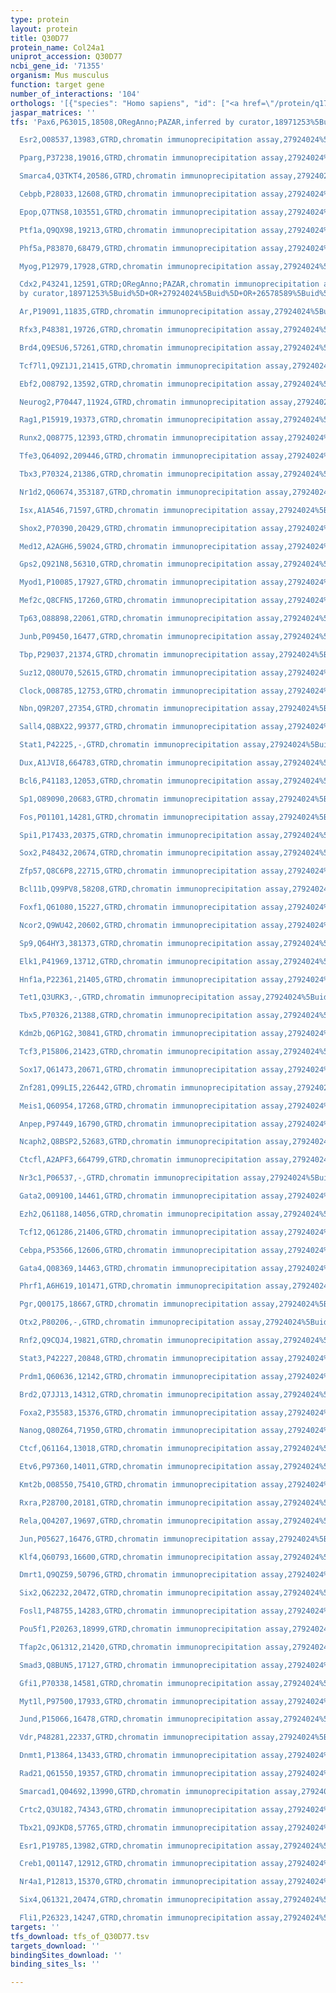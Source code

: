 ```yaml
---
type: protein
layout: protein
title: Q30D77
protein_name: Col24a1
uniprot_accession: Q30D77
ncbi_gene_id: '71355'
organism: Mus musculus
function: target gene
number_of_interactions: '104'
orthologs: '[{"species": "Homo sapiens", "id": ["<a href=\"/protein/q17rw2\">Q17RW2</a>"]}, {"species": "Rattus norvegicus", "id": ["F1M748"]}]'
jaspar_matrices: ''
tfs: 'Pax6,P63015,18508,ORegAnno;PAZAR,inferred by curator,18971253%5Buid%5D+OR+26578589%5Buid%5D,No

  Esr2,O08537,13983,GTRD,chromatin immunoprecipitation assay,27924024%5Buid%5D,No

  Pparg,P37238,19016,GTRD,chromatin immunoprecipitation assay,27924024%5Buid%5D,No

  Smarca4,Q3TKT4,20586,GTRD,chromatin immunoprecipitation assay,27924024%5Buid%5D,No

  Cebpb,P28033,12608,GTRD,chromatin immunoprecipitation assay,27924024%5Buid%5D,No

  Epop,Q7TNS8,103551,GTRD,chromatin immunoprecipitation assay,27924024%5Buid%5D,No

  Ptf1a,Q9QX98,19213,GTRD,chromatin immunoprecipitation assay,27924024%5Buid%5D,No

  Phf5a,P83870,68479,GTRD,chromatin immunoprecipitation assay,27924024%5Buid%5D,No

  Myog,P12979,17928,GTRD,chromatin immunoprecipitation assay,27924024%5Buid%5D,No

  Cdx2,P43241,12591,GTRD;ORegAnno;PAZAR,chromatin immunoprecipitation assay;inferred
  by curator,18971253%5Buid%5D+OR+27924024%5Buid%5D+OR+26578589%5Buid%5D,No

  Ar,P19091,11835,GTRD,chromatin immunoprecipitation assay,27924024%5Buid%5D,No

  Rfx3,P48381,19726,GTRD,chromatin immunoprecipitation assay,27924024%5Buid%5D,No

  Brd4,Q9ESU6,57261,GTRD,chromatin immunoprecipitation assay,27924024%5Buid%5D,No

  Tcf7l1,Q9Z1J1,21415,GTRD,chromatin immunoprecipitation assay,27924024%5Buid%5D,No

  Ebf2,O08792,13592,GTRD,chromatin immunoprecipitation assay,27924024%5Buid%5D,No

  Neurog2,P70447,11924,GTRD,chromatin immunoprecipitation assay,27924024%5Buid%5D,No

  Rag1,P15919,19373,GTRD,chromatin immunoprecipitation assay,27924024%5Buid%5D,No

  Runx2,Q08775,12393,GTRD,chromatin immunoprecipitation assay,27924024%5Buid%5D,No

  Tfe3,Q64092,209446,GTRD,chromatin immunoprecipitation assay,27924024%5Buid%5D,No

  Tbx3,P70324,21386,GTRD,chromatin immunoprecipitation assay,27924024%5Buid%5D,No

  Nr1d2,Q60674,353187,GTRD,chromatin immunoprecipitation assay,27924024%5Buid%5D,No

  Isx,A1A546,71597,GTRD,chromatin immunoprecipitation assay,27924024%5Buid%5D,No

  Shox2,P70390,20429,GTRD,chromatin immunoprecipitation assay,27924024%5Buid%5D,No

  Med12,A2AGH6,59024,GTRD,chromatin immunoprecipitation assay,27924024%5Buid%5D,No

  Gps2,Q921N8,56310,GTRD,chromatin immunoprecipitation assay,27924024%5Buid%5D,No

  Myod1,P10085,17927,GTRD,chromatin immunoprecipitation assay,27924024%5Buid%5D,No

  Mef2c,Q8CFN5,17260,GTRD,chromatin immunoprecipitation assay,27924024%5Buid%5D,No

  Tp63,O88898,22061,GTRD,chromatin immunoprecipitation assay,27924024%5Buid%5D,No

  Junb,P09450,16477,GTRD,chromatin immunoprecipitation assay,27924024%5Buid%5D,No

  Tbp,P29037,21374,GTRD,chromatin immunoprecipitation assay,27924024%5Buid%5D,No

  Suz12,Q80U70,52615,GTRD,chromatin immunoprecipitation assay,27924024%5Buid%5D,No

  Clock,O08785,12753,GTRD,chromatin immunoprecipitation assay,27924024%5Buid%5D,No

  Nbn,Q9R207,27354,GTRD,chromatin immunoprecipitation assay,27924024%5Buid%5D,No

  Sall4,Q8BX22,99377,GTRD,chromatin immunoprecipitation assay,27924024%5Buid%5D,No

  Stat1,P42225,-,GTRD,chromatin immunoprecipitation assay,27924024%5Buid%5D,No

  Dux,A1JVI8,664783,GTRD,chromatin immunoprecipitation assay,27924024%5Buid%5D,No

  Bcl6,P41183,12053,GTRD,chromatin immunoprecipitation assay,27924024%5Buid%5D,No

  Sp1,O89090,20683,GTRD,chromatin immunoprecipitation assay,27924024%5Buid%5D,No

  Fos,P01101,14281,GTRD,chromatin immunoprecipitation assay,27924024%5Buid%5D,No

  Spi1,P17433,20375,GTRD,chromatin immunoprecipitation assay,27924024%5Buid%5D,No

  Sox2,P48432,20674,GTRD,chromatin immunoprecipitation assay,27924024%5Buid%5D,No

  Zfp57,Q8C6P8,22715,GTRD,chromatin immunoprecipitation assay,27924024%5Buid%5D,No

  Bcl11b,Q99PV8,58208,GTRD,chromatin immunoprecipitation assay,27924024%5Buid%5D,No

  Foxf1,Q61080,15227,GTRD,chromatin immunoprecipitation assay,27924024%5Buid%5D,No

  Ncor2,Q9WU42,20602,GTRD,chromatin immunoprecipitation assay,27924024%5Buid%5D,No

  Sp9,Q64HY3,381373,GTRD,chromatin immunoprecipitation assay,27924024%5Buid%5D,No

  Elk1,P41969,13712,GTRD,chromatin immunoprecipitation assay,27924024%5Buid%5D,No

  Hnf1a,P22361,21405,GTRD,chromatin immunoprecipitation assay,27924024%5Buid%5D,No

  Tet1,Q3URK3,-,GTRD,chromatin immunoprecipitation assay,27924024%5Buid%5D,No

  Tbx5,P70326,21388,GTRD,chromatin immunoprecipitation assay,27924024%5Buid%5D,No

  Kdm2b,Q6P1G2,30841,GTRD,chromatin immunoprecipitation assay,27924024%5Buid%5D,No

  Tcf3,P15806,21423,GTRD,chromatin immunoprecipitation assay,27924024%5Buid%5D,No

  Sox17,Q61473,20671,GTRD,chromatin immunoprecipitation assay,27924024%5Buid%5D,No

  Znf281,Q99LI5,226442,GTRD,chromatin immunoprecipitation assay,27924024%5Buid%5D,No

  Meis1,Q60954,17268,GTRD,chromatin immunoprecipitation assay,27924024%5Buid%5D,No

  Anpep,P97449,16790,GTRD,chromatin immunoprecipitation assay,27924024%5Buid%5D,No

  Ncaph2,Q8BSP2,52683,GTRD,chromatin immunoprecipitation assay,27924024%5Buid%5D,No

  Ctcfl,A2APF3,664799,GTRD,chromatin immunoprecipitation assay,27924024%5Buid%5D,No

  Nr3c1,P06537,-,GTRD,chromatin immunoprecipitation assay,27924024%5Buid%5D,No

  Gata2,O09100,14461,GTRD,chromatin immunoprecipitation assay,27924024%5Buid%5D,No

  Ezh2,Q61188,14056,GTRD,chromatin immunoprecipitation assay,27924024%5Buid%5D,No

  Tcf12,Q61286,21406,GTRD,chromatin immunoprecipitation assay,27924024%5Buid%5D,No

  Cebpa,P53566,12606,GTRD,chromatin immunoprecipitation assay,27924024%5Buid%5D,No

  Gata4,Q08369,14463,GTRD,chromatin immunoprecipitation assay,27924024%5Buid%5D,No

  Phrf1,A6H619,101471,GTRD,chromatin immunoprecipitation assay,27924024%5Buid%5D,No

  Pgr,Q00175,18667,GTRD,chromatin immunoprecipitation assay,27924024%5Buid%5D,No

  Otx2,P80206,-,GTRD,chromatin immunoprecipitation assay,27924024%5Buid%5D,No

  Rnf2,Q9CQJ4,19821,GTRD,chromatin immunoprecipitation assay,27924024%5Buid%5D,No

  Stat3,P42227,20848,GTRD,chromatin immunoprecipitation assay,27924024%5Buid%5D,No

  Prdm1,Q60636,12142,GTRD,chromatin immunoprecipitation assay,27924024%5Buid%5D,No

  Brd2,Q7JJ13,14312,GTRD,chromatin immunoprecipitation assay,27924024%5Buid%5D,No

  Foxa2,P35583,15376,GTRD,chromatin immunoprecipitation assay,27924024%5Buid%5D,No

  Nanog,Q80Z64,71950,GTRD,chromatin immunoprecipitation assay,27924024%5Buid%5D,No

  Ctcf,Q61164,13018,GTRD,chromatin immunoprecipitation assay,27924024%5Buid%5D,No

  Etv6,P97360,14011,GTRD,chromatin immunoprecipitation assay,27924024%5Buid%5D,No

  Kmt2b,O08550,75410,GTRD,chromatin immunoprecipitation assay,27924024%5Buid%5D,No

  Rxra,P28700,20181,GTRD,chromatin immunoprecipitation assay,27924024%5Buid%5D,No

  Rela,Q04207,19697,GTRD,chromatin immunoprecipitation assay,27924024%5Buid%5D,No

  Jun,P05627,16476,GTRD,chromatin immunoprecipitation assay,27924024%5Buid%5D,No

  Klf4,Q60793,16600,GTRD,chromatin immunoprecipitation assay,27924024%5Buid%5D,No

  Dmrt1,Q9QZ59,50796,GTRD,chromatin immunoprecipitation assay,27924024%5Buid%5D,No

  Six2,Q62232,20472,GTRD,chromatin immunoprecipitation assay,27924024%5Buid%5D,No

  Fosl1,P48755,14283,GTRD,chromatin immunoprecipitation assay,27924024%5Buid%5D,No

  Pou5f1,P20263,18999,GTRD,chromatin immunoprecipitation assay,27924024%5Buid%5D,No

  Tfap2c,Q61312,21420,GTRD,chromatin immunoprecipitation assay,27924024%5Buid%5D,No

  Smad3,Q8BUN5,17127,GTRD,chromatin immunoprecipitation assay,27924024%5Buid%5D,No

  Gfi1,P70338,14581,GTRD,chromatin immunoprecipitation assay,27924024%5Buid%5D,No

  Myt1l,P97500,17933,GTRD,chromatin immunoprecipitation assay,27924024%5Buid%5D,No

  Jund,P15066,16478,GTRD,chromatin immunoprecipitation assay,27924024%5Buid%5D,No

  Vdr,P48281,22337,GTRD,chromatin immunoprecipitation assay,27924024%5Buid%5D,No

  Dnmt1,P13864,13433,GTRD,chromatin immunoprecipitation assay,27924024%5Buid%5D,No

  Rad21,Q61550,19357,GTRD,chromatin immunoprecipitation assay,27924024%5Buid%5D,No

  Smarcad1,Q04692,13990,GTRD,chromatin immunoprecipitation assay,27924024%5Buid%5D,No

  Crtc2,Q3U182,74343,GTRD,chromatin immunoprecipitation assay,27924024%5Buid%5D,No

  Tbx21,Q9JKD8,57765,GTRD,chromatin immunoprecipitation assay,27924024%5Buid%5D,No

  Esr1,P19785,13982,GTRD,chromatin immunoprecipitation assay,27924024%5Buid%5D,No

  Creb1,Q01147,12912,GTRD,chromatin immunoprecipitation assay,27924024%5Buid%5D,No

  Nr4a1,P12813,15370,GTRD,chromatin immunoprecipitation assay,27924024%5Buid%5D,No

  Six4,Q61321,20474,GTRD,chromatin immunoprecipitation assay,27924024%5Buid%5D,No

  Fli1,P26323,14247,GTRD,chromatin immunoprecipitation assay,27924024%5Buid%5D,No'
targets: ''
tfs_download: tfs_of_Q30D77.tsv
targets_download: ''
bindingSites_download: ''
binding_sites_ls: ''

---
```

